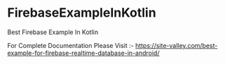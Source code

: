 # FirebaseExampleInKotlin
Best Firebase Example In Kotlin

For Complete Documentation Please Visit :- https://site-valley.com/best-example-for-firebase-realtime-database-in-android/
